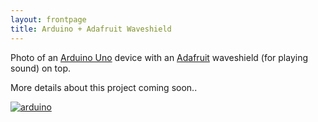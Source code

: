 ```yaml
---
layout: frontpage
title: Arduino + Adafruit Waveshield
---
```


Photo of an [Arduino Uno](https://www.arduino.cc/) device with an [Adafruit](https://www.adafruit.com/) waveshield (for playing sound) on top. 

More details about this project coming soon..

[![arduino](../../assets/publpics/arduino.png)](https://lkfink.github.io/pages/publpics/arduino.html)
